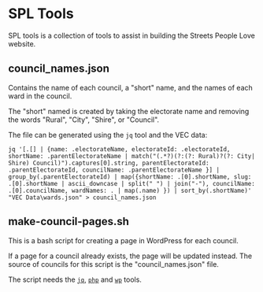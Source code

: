 # SPL Tools

SPL tools is a collection of tools to assist in building the Streets People Love website.

## council_names.json

Contains the name of each council, a "short" name, and the names of each ward in the council.

The "short" named is created by taking the electorate name and removing the words "Rural", "City", "Shire", or "Council".

The file can be generated using the `jq` tool and the VEC data:

```
jq '[.[] | {name: .electorateName, electorateId: .electorateId, shortName: .parentElectorateName | match("(.*?)(?:(?: Rural)?(?: City| Shire) Council)").captures[0].string, parentElectorateId: .parentElectorateId, councilName: .parentElectorateName }] | group_by(.parentElectorateId) | map({shortName: .[0].shortName, slug: .[0].shortName | ascii_downcase | split(" ") | join("-"), councilName: .[0].councilName, wardNames: . | map(.name) }) | sort_by(.shortName)' "VEC Data\wards.json" > council_names.json
```

## make-council-pages.sh

This is a bash script for creating a page in WordPress for each council. 

If a page for a council already exists, the page will be updated instead. The source of councils for this script is the "council_names.json" file. 

The script needs the [`jq`](https://jqlang.github.io/jq/), [`php`](https://www.php.net/) and [`wp`](https://wp-cli.org/) tools.